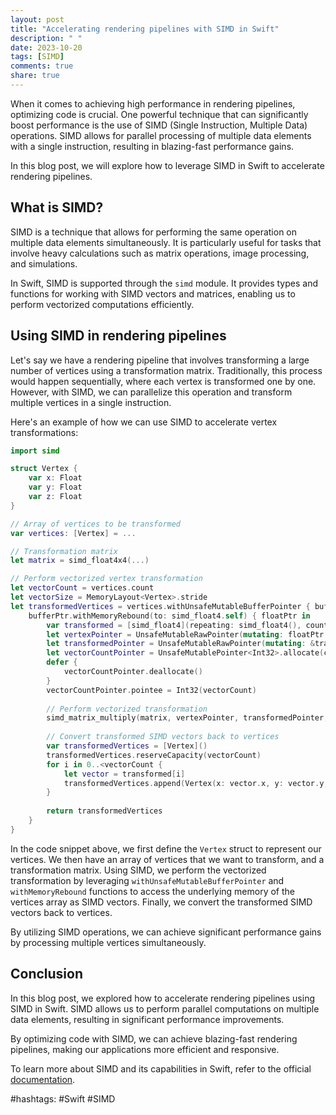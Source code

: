 ```yaml
---
layout: post
title: "Accelerating rendering pipelines with SIMD in Swift"
description: " "
date: 2023-10-20
tags: [SIMD]
comments: true
share: true
---
```


When it comes to achieving high performance in rendering pipelines, optimizing code is crucial. One powerful technique that can significantly boost performance is the use of SIMD (Single Instruction, Multiple Data) operations. SIMD allows for parallel processing of multiple data elements with a single instruction, resulting in blazing-fast performance gains.

In this blog post, we will explore how to leverage SIMD in Swift to accelerate rendering pipelines.

## What is SIMD?

SIMD is a technique that allows for performing the same operation on multiple data elements simultaneously. It is particularly useful for tasks that involve heavy calculations such as matrix operations, image processing, and simulations.

In Swift, SIMD is supported through the `simd` module. It provides types and functions for working with SIMD vectors and matrices, enabling us to perform vectorized computations efficiently.

## Using SIMD in rendering pipelines

Let's say we have a rendering pipeline that involves transforming a large number of vertices using a transformation matrix. Traditionally, this process would happen sequentially, where each vertex is transformed one by one. However, with SIMD, we can parallelize this operation and transform multiple vertices in a single instruction.

Here's an example of how we can use SIMD to accelerate vertex transformations:

```swift
import simd

struct Vertex {
    var x: Float
    var y: Float
    var z: Float
}

// Array of vertices to be transformed
var vertices: [Vertex] = ...

// Transformation matrix
let matrix = simd_float4x4(...)

// Perform vectorized vertex transformation
let vectorCount = vertices.count
let vectorSize = MemoryLayout<Vertex>.stride
let transformedVertices = vertices.withUnsafeMutableBufferPointer { bufferPtr in
    bufferPtr.withMemoryRebound(to: simd_float4.self) { floatPtr in
        var transformed = [simd_float4](repeating: simd_float4(), count: vectorCount)
        let vertexPointer = UnsafeMutableRawPointer(mutating: floatPtr.baseAddress!)
        let transformedPointer = UnsafeMutableRawPointer(mutating: &transformed)
        let vectorCountPointer = UnsafeMutablePointer<Int32>.allocate(capacity: 1)
        defer {
            vectorCountPointer.deallocate()
        }
        vectorCountPointer.pointee = Int32(vectorCount)
        
        // Perform vectorized transformation
        simd_matrix_multiply(matrix, vertexPointer, transformedPointer, vectorCountPointer)
        
        // Convert transformed SIMD vectors back to vertices
        var transformedVertices = [Vertex]()
        transformedVertices.reserveCapacity(vectorCount)
        for i in 0..<vectorCount {
            let vector = transformed[i]
            transformedVertices.append(Vertex(x: vector.x, y: vector.y, z: vector.z))
        }
        
        return transformedVertices
    }
}
```

In the code snippet above, we first define the `Vertex` struct to represent our vertices. We then have an array of vertices that we want to transform, and a transformation matrix. Using SIMD, we perform the vectorized transformation by leveraging `withUnsafeMutableBufferPointer` and `withMemoryRebound` functions to access the underlying memory of the vertices array as SIMD vectors. Finally, we convert the transformed SIMD vectors back to vertices.

By utilizing SIMD operations, we can achieve significant performance gains by processing multiple vertices simultaneously.

## Conclusion

In this blog post, we explored how to accelerate rendering pipelines using SIMD in Swift. SIMD allows us to perform parallel computations on multiple data elements, resulting in significant performance improvements.

By optimizing code with SIMD, we can achieve blazing-fast rendering pipelines, making our applications more efficient and responsive.

To learn more about SIMD and its capabilities in Swift, refer to the official [documentation](https://developer.apple.com/documentation/simd).

#hashtags: #Swift #SIMD